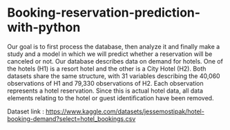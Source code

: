 # Booking-reservation-prediction-with-python

Our goal is to first process the database, then analyze it and finally make a study and a model in which we will predict whether a reservation will be canceled or not. Our database describes data on demand for hotels. One of the hotels (H1) is a resort hotel and the other is a City Hotel (H2). Both datasets share the same structure, with 31 variables describing the 40,060 observations of H1 and 79,330 observations of H2. Each observation represents a hotel reservation. Since this is actual hotel data, all data elements relating to the hotel or guest identification have been removed.

Dataset link : https://www.kaggle.com/datasets/jessemostipak/hotel-booking-demand?select=hotel_bookings.csv
